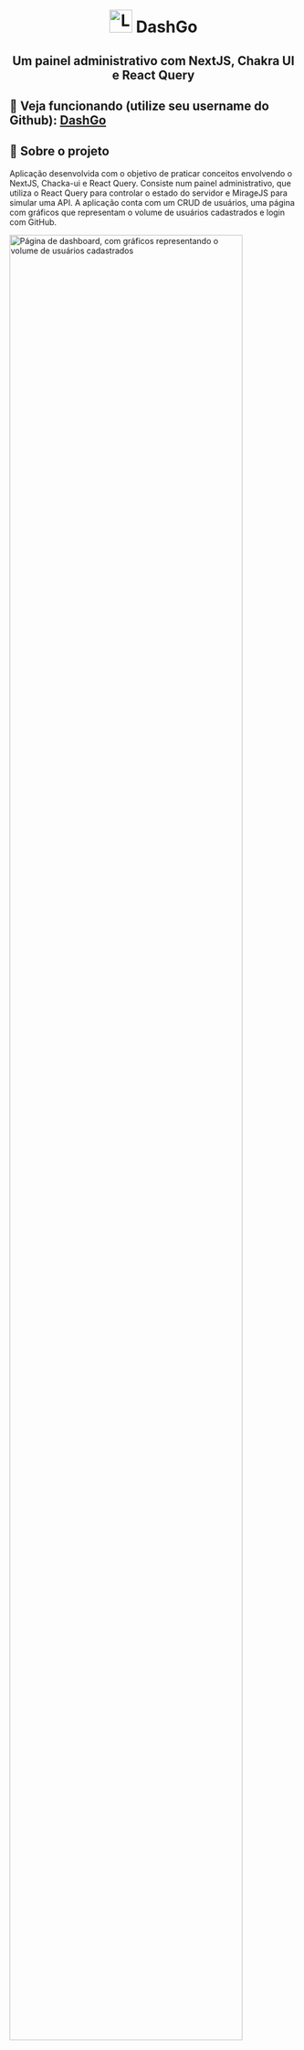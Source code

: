 <h1 align="center">
   <img src="https://i.imgur.com/F9ApP5N.png" alt="Logo" width="40px" height="40px"/> DashGo
</h1>

<h2 align="center">
    Um painel administrativo com NextJS, Chakra UI e React Query
</h2>

##  🔽 Veja funcionando (utilize seu username do Github): [DashGo](https://dashgo-next.vercel.app/)

## 📖 Sobre o projeto 
Aplicação desenvolvida com o objetivo de praticar conceitos envolvendo o NextJS, Chacka-ui e React Query.
Consiste num painel administrativo, que utiliza o React Query para controlar o estado do servidor e MirageJS para simular uma API. 
A aplicação conta com um CRUD de usuários, uma página com gráficos que representam o volume de usuários cadastrados e login com GitHub.

<img src="https://i.imgur.com/gGNad7w.png" alt="Página de dashboard, com gráficos representando o volume de usuários cadastrados" width="90%"/>

## 🛠️ Tencologias utilizadas
 - Typescript
 - React Query: Com essa ferramenta podemos buscar, armazenar em cache, sincronizar e atualizar o estado do servidor. Exemplo: Na página com a listagem de usuários, sempre que selecionamos uma nova página, uma requisição para API é feita. Porém se num intervalo de 10 segundos (tempo definido por mim) voltarmos para a página anterior, não precisaríamos efetuar uma nova requisição. Passados os 10 segundos fazemos a revalidação dos dados (com os antigos ainda em tela, que seria o conceito de Stale While Revalidate) e indicamos a revalidação com um Spiner (Loading) ao lado do título da tabela.
 - NextJS
 - React Hook Form

## 💻 Preview:
https://user-images.githubusercontent.com/50181942/153430036-834ddea5-c0a3-4af0-804c-d80eb60b71ab.mp4


## 📝 Desafios propostos:

- [x] Integrar gráficos na página de dashboard
- [x] Implementar login com GitHub
- [x] Proteger rotas com NextJS
- [x] Implementar funcionalidades de editar e excluir usuários


## 👷  Executando o projeto

 ### Baixando repositório para sua máquina
    # Clone o repositório com:
    git clone https://github.com/FranciscoBraaz/dashgo.git
    
    # Navegue para a pasta raíz com:
    cd dashgo

    
   ### Instalando dependências
   

    # Baixe as dependências com:
    yarn install

### Criação de um access token:
Como é necessário ter um personal token para pegar o campo email, deve-se, portanto, criar esse token. Para isso acesse o GitHub e em seguida: Settings -> Developer settings -> Personal access tokens -> Generate new token. Após criar o personal token, entre na pasta raíz do projeto, crie um arquivo .env.local e adicione a linha:

`NEXT_PUBLIC_GIT_TOKEN = "token_criado"`

##
👨‍💻 Desenvolvido por [Francisco Braz](https://github.com/FranciscoBraaz)
